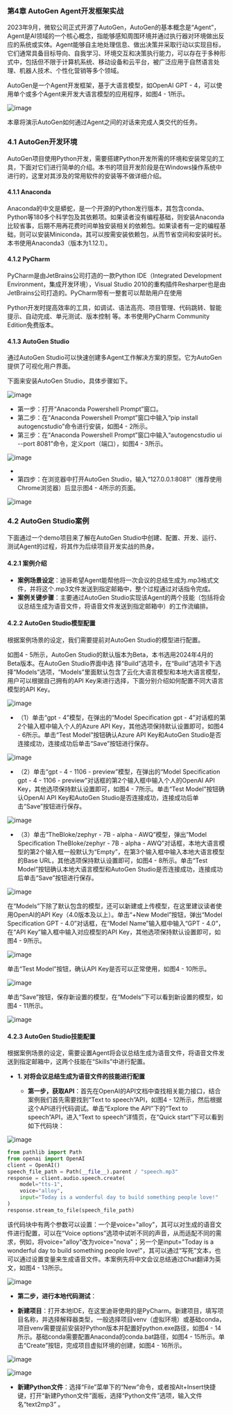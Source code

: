 ### 第4章 AutoGen Agent开发框架实战
2023年9月，微软公司正式开源了AutoGen，AutoGen的基本概念是“Agent”，Agent是AI领域的一个核心概念，指能够感知周围环境并通过执行器对环境做出反应的系统或实体。Agent能够自主地处理信息、做出决策并采取行动以实现目标，它们通常具备目标导向、自我学习、环境交互和决策执行能力，可以存在于多种形式中，包括但不限于计算机系统、移动设备和云平台，被广泛应用于自然语言处理、机器人技术、个性化营销等多个领域。 

AutoGen是一个Agent开发框架，基于大语言模型，如OpenAI GPT - 4，可以使用单个或多个Agent来开发大语言模型的应用程序，如图4 - 1所示。 

![image](https://github.com/user-attachments/assets/6559ff61-52f9-4554-9e8d-0f2b74c25b98)


本章将演示AutoGen如何通过Agent之间的对话来完成人类交代的任务。

### 4.1 AutoGen开发环境
AutoGen项目使用Python开发，需要搭建Python开发所需的环境和安装常见的工具，下面对它们进行简单的介绍。本书的项目开发阶段是在Windows操作系统中进行的，这里对其涉及的常用软件的安装等不做详细介绍。
#### 4.1.1 Anaconda
Anaconda的中文是蟒蛇，是一个开源的Python发行版本，其包含conda、Python等180多个科学包及其依赖项。如果读者没有编程基础，则安装Anaconda比较省事，后期不用再花费时间单独安装相关的依赖包。如果读者有一定的编程基础，则可以安装Miniconda，其可以按需安装依赖包，从而节省空间和安装时长。本书使用Anaconda3（版本为1.12.1）。
#### 4.1.2 PyCharm
PyCharm是由JetBrains公司打造的一款Python IDE（Integrated Development Environment，集成开发环境），Visual Studio 2010的重构插件Resharper也是由JetBrains公司打造的。PyCharm带有一整套可以帮助用户在使用

Python开发时提高效率的工具，如调试、语法高亮、项目管理、代码跳转、智能提示、自动完成、单元测试、版本控制
等。本书使用PyCharm Community Edition免费版本。
#### 4.1.3 AutoGen Studio

通过AutoGen Studio可以快速创建多Agent工作解决方案的原型。它为AutoGen提供了可视化用户界面。

下面来安装AutoGen Studio，具体步骤如下。

![image](https://github.com/user-attachments/assets/97b8f201-9875-422c-9100-9438c4c14201)


- 第一步：打开“Anaconda Powershell Prompt”窗口。
- 第二步：在“Anaconda Powershell Prompt”窗口中输入“pip install autogencstudio”命令进行安装，如图4 - 2所示。 
- 第三步：在“Anaconda Powershell Prompt”窗口中输入“autogencstudio ui --port 8081”命令，定义port（端口），如图4 - 3所示。

![image](https://github.com/user-attachments/assets/af3d3ff5-281a-4a8c-bef7-3265d76c247b)


- 
- 第四步：在浏览器中打开AutoGen Studio，输入“127.0.0.1:8081”（推荐使用Chrome浏览器）后显示图4 - 4所示的页面。

![image](https://github.com/user-attachments/assets/e764fb59-8910-4288-979a-3e756a952349)

  

### 4.2 AutoGen Studio案例
下面通过一个demo项目来了解在AutoGen Studio中创建、配置、开发、运行、测试Agent的过程，将其作为后续项目开发实战的热身。
#### 4.2.1 案例介绍
- **案例场景设定**：迪哥希望Agent能帮他将一次会议的总结生成为.mp3格式文件，并将这个.mp3文件发送到指定邮箱中，整个过程通过对话指令完成。
- **案例关键步骤**：主要通过AutoGen Studio实现该Agent的两个技能（包括将会议总结生成为语音文件，将语音文件发送到指定邮箱中）的工作流编排。
#### 4.2.2 AutoGen Studio模型配置

根据案例场景的设定，我们需要提前对AutoGen Studio的模型进行配置。

如图4 - 5所示，AutoGen Studio的默认版本为Beta，本书选用2024年4月的Beta版本。在AutoGen Studio界面中选
择“Build”选项卡，在“Build”选项卡下选择“Models”选项，“Models”里面默认包含了云化大语言模型和本地大语言模型，用户可以根据自己拥有的API Key来进行选择，下面分别介绍如何配置不同大语言模型的API Key。

![image](https://github.com/user-attachments/assets/2a3ff89b-ac83-4809-9b44-b944e1fd8165)


- （1）单击“gpt - 4”模型，在弹出的“Model Specification gpt - 4”对话框的第2个输入框中输入个人的Azure API Key，其他选项保持默认设置即可，如图4 - 6所示。单击“Test Model”按钮确认Azure API Key和AutoGen Studio是否连接成功，连接成功后单击“Save”按钮进行保存。

![image](https://github.com/user-attachments/assets/62a1a5f9-ba1a-4399-a22f-1d7a63f128a4)


- （2）单击“gpt - 4 - 1106 - preview”模型，在弹出的“Model Specification gpt - 4 - 1106 - preview”对话框的第2个输入框中输入个人的OpenAI API Key，其他选项保持默认设置即可，如图4 - 7所示。单击“Test Model”按钮确认OpenAI API Key和AutoGen Studio是否连接成功，连接成功后单击“Save”按钮进行保存。

![image](https://github.com/user-attachments/assets/85c12688-8cec-410c-bc08-d9553200d568)



- （3）单击“TheBloke/zephyr - 7B - alpha - AWQ”模型，弹出“Model Specification TheBloke/zephyr - 7B - alpha - AWQ”对话框，本地大语言模型的第2个输入框一般默认为“Empty”，在第3个输入框中输入本地大语言模型的Base URL，其他选项保持默认设置即可，如图4 - 8所示。单击“Test Model”按钮确认本地大语言模型和AutoGen Studio是否连接成功，连接成功后单击“Save”按钮进行保存。 

![image](https://github.com/user-attachments/assets/400201a7-eef1-4310-aa13-14c0fff072f0)


在“Models”下除了默认包含的模型，还可以新建或上传模型，在这里建议读者使用OpenAI的API Key（4.0版本及以上）。单击“+New Model”按钮，弹出“Model Specification GPT - 4.0”对话框，在“Model Name”输入框中输入“GPT - 4.0”，在“API Key”输入框中输入对应模型的API Key，其他选项保持默认设置即可，如图4 - 9所示。 

![image](https://github.com/user-attachments/assets/3c830ef3-626f-4a6c-8ac5-722df566ae9e)


单击“Test Model”按钮，确认API Key是否可以正常使用，如图4 - 10所示。 


![image](https://github.com/user-attachments/assets/2fcbaf50-098b-45eb-bbab-f2c8fd5a6e1f)


单击“Save”按钮，保存新设置的模型，在“Models”下可以看到新设置的模型，如图4 - 11所示。 

![image](https://github.com/user-attachments/assets/9ff09308-98cc-439b-9db7-0f31a128e256)


#### 4.2.3 AutoGen Studio技能配置
根据案例场景的设定，需要设置Agent将会议总结生成为语音文件，将语音文件发送到指定邮箱中，这两个技能在“Skills”中进行配置。
- **1. 对将会议总结生成为语音文件的技能进行配置**
  
    - **第一步，获取API**：首先在OpenAI的API文档中查找相关能力接口，结合案例我们首先需要找到“Text to speech”API，如图4 - 12所示，然后根据这个API进行代码调试。单击“Explore the API”下的“Text to speech”API，进入“Text to speech”详情页，在“Quick start”下可以看到如下代码块：

 ![image](https://github.com/user-attachments/assets/ad3d592f-5a74-4dac-8e62-814bcef4f1a3)


```python
from pathlib import Path
from openai import OpenAI
client = OpenAI()
speech_file_path = Path(__file__).parent / "speech.mp3"
response = client.audio.speech.create(
    model="tts-1",
    voice="alloy",
    input="Today is a wonderful day to build something people love!"
)
response.stream_to_file(speech_file_path)
```
该代码块中有两个参数可以设置：一个是voice="alloy"，其可以对生成的语音文件进行配置，可以在“Voice options”选项中试听不同的声音，从而适配不同的需求，例如，将voice="alloy"改为voice="nova"；另一个是input="Today is a wonderful day to build something people love!"，其可以通过“写死”文本，也可以通过设置变量来生成语音文件。本案例先将中文会议总结通过Chat翻译为英文，如图4 - 13所示。 

![image](https://github.com/user-attachments/assets/bc6bc1a9-8ce7-47bd-967f-5b5c7711dc9d)


- **第二步，进行本地代码测试**：

- **新建项目**：打开本地IDE，在这里迪哥使用的是PyCharm。新建项目，填写项目名称，并选择解释器类型，一般选择项目venv（虚拟环境）或基础conda，项目venv需要提前安装好Python版本并配置好python.exe路径，如图4 - 14所示。基础conda需要配置Anaconda的conda.bat路径，如图4 - 15所示。单击“Create”按钮，完成项目虚拟环境的创建，如图4 - 16所示。

![image](https://github.com/user-attachments/assets/07f19e3f-519c-472d-aae4-4116b580270f)


![image](https://github.com/user-attachments/assets/7bb6b698-ac14-4380-a48e-dffb760a6631)


- **新建Python文件**：选择“File”菜单下的“New”命令，或者按Alt+Insert快捷键，打开“新建Python文件”面板，选择“Python文件”选项，输入文件名“text2mp3” 。


